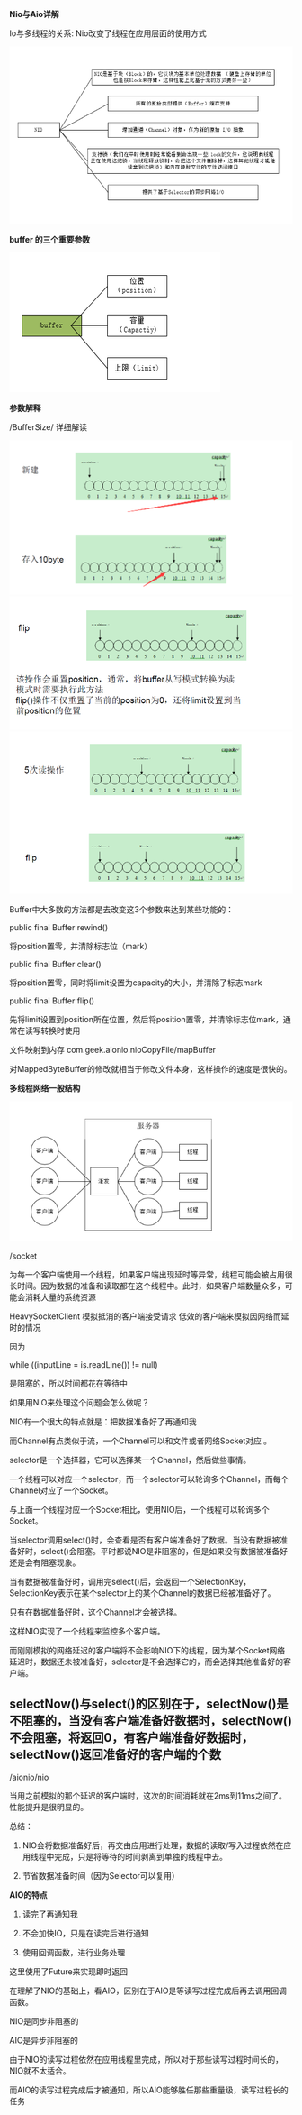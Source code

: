 
**Nio与Aio详解**

Io与多线程的关系: Nio改变了线程在应用层面的使用方式

 ![整体流程](https://raw.githubusercontent.com/qiurunze123/imageall/master/threadnew58.png)


**buffer 的三个重要参数**

 ![整体流程](https://raw.githubusercontent.com/qiurunze123/imageall/master/threadnew59.png)
 
 **参数解释**
 
/BufferSize/ 详细解读

 ![整体流程](https://raw.githubusercontent.com/qiurunze123/imageall/master/threadnew60.png)
 ![整体流程](https://raw.githubusercontent.com/qiurunze123/imageall/master/threadnew61.png)
 ![整体流程](https://raw.githubusercontent.com/qiurunze123/imageall/master/threadnew62.png)


Buffer中大多数的方法都是去改变这3个参数来达到某些功能的：

public final Buffer rewind()

将position置零，并清除标志位（mark）

public final Buffer clear()

将position置零，同时将limit设置为capacity的大小，并清除了标志mark

public final Buffer flip()

先将limit设置到position所在位置，然后将position置零，并清除标志位mark，通常在读写转换时使用

文件映射到内存 com.geek.aionio.nioCopyFile/mapBuffer

对MappedByteBuffer的修改就相当于修改文件本身，这样操作的速度是很快的。

**多线程网络一般结构**

 ![整体流程](https://raw.githubusercontent.com/qiurunze123/imageall/master/threadnew64.png)
 
 
 /socket
 
 为每一个客户端使用一个线程，如果客户端出现延时等异常，线程可能会被占用很长时间。因为数据的准备和读取都在这个线程中。此时，如果客户端数量众多，可能会消耗大量的系统资源
 
 HeavySocketClient 模拟抵消的客户端接受请求 低效的客户端来模拟因网络而延时的情况
 
 因为
 
 while ((inputLine = is.readLine()) != null)
 
 是阻塞的，所以时间都花在等待中
 
 如果用NIO来处理这个问题会怎么做呢？
 
 NIO有一个很大的特点就是：把数据准备好了再通知我
 
 而Channel有点类似于流，一个Channel可以和文件或者网络Socket对应 。
 
 selector是一个选择器，它可以选择某一个Channel，然后做些事情。
 
 一个线程可以对应一个selector，而一个selector可以轮询多个Channel，而每个Channel对应了一个Socket。
 
 与上面一个线程对应一个Socket相比，使用NIO后，一个线程可以轮询多个Socket。
 
 当selector调用select()时，会查看是否有客户端准备好了数据。当没有数据被准备好时，select()会阻塞。平时都说NIO是非阻塞的，但是如果没有数据被准备好还是会有阻塞现象。
 
 当有数据被准备好时，调用完select()后，会返回一个SelectionKey，SelectionKey表示在某个selector上的某个Channel的数据已经被准备好了。
 
 只有在数据准备好时，这个Channel才会被选择。
 
 这样NIO实现了一个线程来监控多个客户端。
 
 而刚刚模拟的网络延迟的客户端将不会影响NIO下的线程，因为某个Socket网络延迟时，数据还未被准备好，selector是不会选择它的，而会选择其他准备好的客户端。
 
 selectNow()与select()的区别在于，selectNow()是不阻塞的，当没有客户端准备好数据时，selectNow()不会阻塞，将返回0，有客户端准备好数据时，selectNow()返回准备好的客户端的个数
 ---------
 
 /aionio/nio
 
 当用之前模拟的那个延迟的客户端时，这次的时间消耗就在2ms到11ms之间了。性能提升是很明显的。
 
 总结：
 
 1. NIO会将数据准备好后，再交由应用进行处理，数据的读取/写入过程依然在应用线程中完成，只是将等待的时间剥离到单独的线程中去。
 
 2. 节省数据准备时间（因为Selector可以复用）
 
**AIO的特点**

1. 读完了再通知我

2. 不会加快IO，只是在读完后进行通知

3. 使用回调函数，进行业务处理

这里使用了Future来实现即时返回

在理解了NIO的基础上，看AIO，区别在于AIO是等读写过程完成后再去调用回调函数。

NIO是同步非阻塞的

AIO是异步非阻塞的

由于NIO的读写过程依然在应用线程里完成，所以对于那些读写过程时间长的，NIO就不太适合。

而AIO的读写过程完成后才被通知，所以AIO能够胜任那些重量级，读写过程长的任务
